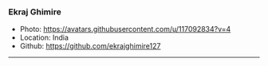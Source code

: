 ### Ekraj Ghimire
- Photo: https://avatars.githubusercontent.com/u/117092834?v=4
- Location: India
- Github: https://github.com/ekrajghimire127
***
